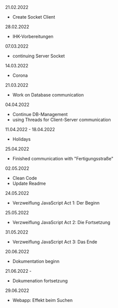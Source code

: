 21.02.2022
 - Create Socket Client

28.02.2022
 - IHK-Vorbereitungen

07.03.2022
 - continuing Server Socket

14.03.2022
 - Corona

21.03.2022
- Work on Database communication

04.04.2022
 - Continue DB-Management
 - using Threads for Client-Server communication

11.04.2022 - 18.04.2022  
 - Holidays

25.04.2022
 - Finished communication with "Fertigungsstraße"

02.05.2022
 - Clean Code
 - Update Readme


24.05.2022
 - Verzweiflung JavaScript Act 1: Der Beginn

25.05.2022
 - Verzweiflung JavaScript Act 2: Die Fortsetzung

31.05.2022
 - Verzweiflung JavaScript Act 3: Das Ende

20.06.2022
 - Dokumentation beginn

21.06.2022 - 
 - Dokumenation fortsetzung

29.06.2022
 - Webapp: Effekt beim Suchen
